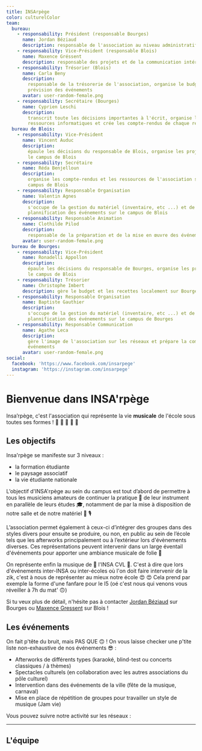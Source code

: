 ```yaml
---
title: INSArpège
color: culturelColor
team:
  bureau:
    - responsability: Président (responsable Bourges)
      name: Jordan Béziaud
      description: responsable de l'association au niveau administratif
    - responsability: Vice-Président (responsable Blois)
      name: Maxence Gréssent
      description: responsable des projets et de la communication intérieur
    - responsability: Trésorier (Blois)
      name: Carla Beny
      description:
        responsable de la trésorerie de l'association, organise le budget en
        prévision des événements
      avatar: user-random-female.png
    - responsability: Secrétaire (Bourges)
      name: Cyprien Leschi
      description:
        transcrit toute les décisions importantes à l'écrit, organise les
        ressources informatiques et crée les compte-rendus de chaque réunions
  bureau de Blois:
    - responsability: Vice-Président
      name: Vincent Auduc
      description:
        épaule les décisions du responsable de Blois, organise les projets sur
        le campus de Blois
    - responsability: Secrétaire
      name: Réda Benjelloun
      description:
        organise les compte-rendus et les ressources de l'association sur le
        campus de Blois
    - responsability: Responsable Organisation
      name: Valentin Agnes
      description:
        s'occupe de la gestion du matériel (inventaire, etc ...) et de la
        plannification des événements sur le campus de Blois
    - responsability: Responsable Animation
      name: Clothilde Pilod
      description:
        responsable de la préparation et de la mise en œuvre des événements
      avatar: user-random-female.png
  bureau de Bourges:
    - responsability: Vice-Président
      name: Ronadelli Appollon
      description:
        épaule les décisions du responsable de Bourges, organise les projets sur
        le campus de Blois
    - responsability: Trésorier
      name: Christophe Imbert
      description: gère le budget et les recettes localement sur Bourges
    - responsability: Responsable Organisation
      name: Baptiste Gauthier
      description:
        s'occupe de la gestion du matériel (inventaire, etc ...) et de la
        plannification des événements sur le campus de Bourges
    - responsability: Responsable Communication
      name: Agathe Leca
      description:
        gère l'image de l'association sur les réseaux et prépare la com' des
        événements
      avatar: user-random-female.png
social:
  facebook: 'https://www.facebook.com/insarpege'
  instagram: 'https://instagram.com/insarpege'
---
```


# Bienvenue dans INSA'rpège

<campus-center>
  <campus-responsive-image
    folder-name="federation/culturel/insarpege"
    name="logo.png"
    max-width="400">
  </campus-responsive-image>
</campus-center>

Insa’rpège, c'est l'association qui représente la vie **musicale** de l'école
sous toutes ses formes ! 🎤 🎹 🎺 🎸 🎵

## Les objectifs

Insa'rpège se manifeste sur 3 niveaux :

- la formation étudiante
- le paysage associatif
- la vie étudiante nationale

L’objectif d'INSA'rpège au sein du campus est tout d’abord de permettre à tous
les musiciens amateurs de continuer la pratique 💪 de leur instrument en
parallèle de leurs études 🎓, notamment de par la mise à disposition de notre
salle et de notre matériel 🥁 🎙

L’association permet également à ceux-ci d’intégrer des groupes dans des styles
divers pour ensuite se produire, ou non, en public au sein de l’école tels que
les afterworks principalement ou à l’extérieur lors d'évènements diverses. Ces
représentations peuvent intervenir dans un large éventail d'événements pour
apporter une ambiance musicale de folie 🥳

On représente enfin la musique de 💜 l'INSA CVL 💜. C'est à dire que lors
d'événements inter-INSA ou inter-écoles où l'on doit faire intervenir de la zik,
c'est à nous de représenter au mieux notre école 😍 😍 Cela prend par exemple la
forme d'une fanfare pour le I5 (oé c'est nous qui venons vous réveiller à 7h du
mat' 🙃)

Si tu veux plus de détail, n'hésite pas à contacter
[Jordan Béziaud](https://www.facebook.com/jordan.beziaud) sur Bourges ou
[Maxence Gressent](https://www.facebook.com/profile.php?id=100009153364994) sur
Blois !

## Les événements

On fait p'tête du bruit, mais PAS QUE 🙃 ! On vous laisse checker une p'tite
liste non-exhaustive de nos événements 😎 :

- Afterworks de différents types (karaoké, blind-test ou concerts classiques / à
  thèmes)
- Spectacles culturels (en collaboration avec les autres associations du pôle
  culturel)
- Intervention dans des événements de la ville (fête de la musique, carnaval)
- Mise en place de répétition de groupes pour travailler un style de musique
  (Jam vie)

Vous pouvez suivre notre activité sur les réseaux :

<campus-social :social="social" :color="color"></campus-social>

---

## L'équipe

<campus-team :team="team" :color="color"></campus-team>
